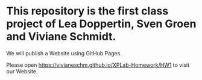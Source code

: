 # This repository is the first class project of Lea Doppertin, Sven Groen and Viviane Schmidt.
We will publish a Website using GitHub Pages.

Please open https://vivianeschm.github.io/XPLab-Homework/HW1 to visit our Website.
